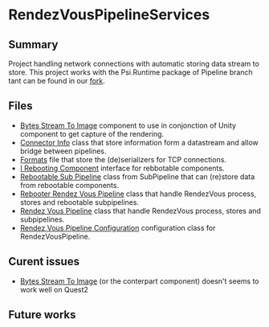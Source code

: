 # RendezVousPipelineServices

## Summary
Project handling network connections with automatic storing data stream to store. This project works with the Psi.Runtime package of Pipeline branch tant can be found in our [fork](https://github.com/SaacPSI/psi).

## Files
* [Bytes Stream To Image](src/BytesStreamToImage.cs) component to use in conjonction of Unity component to get capture of the rendering.
* [Connector Info](src/ConnectorInfo.cs) class that store information form a datastream and allow bridge between pipelines.
* [Formats](src/Formats.cs) file that store the (de)serializers for TCP connections.
* [I Rebooting Component](src/IRebootingComponent.cs) interface for rebbotable components.
* [Rebootable Sub Pipeline](src/RebootableSubPipeline.cs) class from SubPipeline that can (re)store data from rebootable components. 
* [Rebooter Rendez Vous Pipeline](src/RebooterRendezVousPipeline.cs) class that handle RendezVous process, stores and rebootable subpipelines.
* [Rendez Vous Pipeline](src/RendezVousPipeline.cs)  class that handle RendezVous process, stores and subpipelines.
* [Rendez Vous Pipeline Configuration](src/RendezVousPipelineConfiguration.cs) configuration class for RendezVousPipeline.

## Curent issues
* [Bytes Stream To Image](src/BytesStreamToImage.cs) (or the conterpart component) doesn't seems to work well on Quest2

## Future works